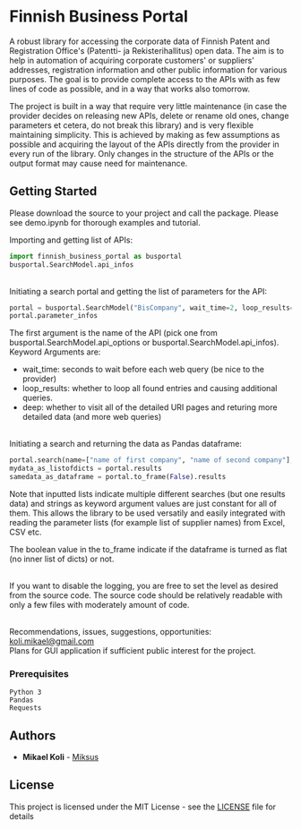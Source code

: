# Finnish Business Portal

A robust library for accessing the corporate data of Finnish Patent and Registration Office's (Patentti- ja Rekisterihallitus) open data. The aim is to help in automation of acquiring corporate customers' or suppliers' addresses, registration information and other public information for various purposes. The goal is to provide complete access to the APIs with as few lines of code as possible, and in a way that works also tomorrow.

The project is built in a way that require very little maintenance (in case the provider decides on releasing new APIs, delete or rename old ones, change parameters et cetera, do not break this library) and is very flexible maintaining simplicity. This is achieved by making as few assumptions as possible and acquiring the layout of the APIs directly from the provider in every run of the library. Only changes in the structure of the APIs or the output format may cause need for maintenance. 


## Getting Started

Please download the source to your project and call the package. Please see demo.ipynb for thorough examples and tutorial.

Importing and getting list of APIs:
```python
import finnish_business_portal as busportal
busportal.SearchModel.api_infos
```

<br>Initiating a search portal and getting the list of parameters for the API:
```python
portal = busportal.SearchModel("BisCompany", wait_time=2, loop_results=False, deep=True)
portal.parameter_infos
```
The first argument is the name of the API (pick one from busportal.SearchModel.api_options or busportal.SearchModel.api_infos).
Keyword Arguments are:
- wait_time: seconds to wait before each web query (be nice to the provider)
- loop_results: whether to loop all found entries and causing additional queries.
- deep: whether to visit all of the detailed URI pages and returing more detailed data (and more web queries)

<br>Initiating a search and returning the data as Pandas dataframe:
```python
portal.search(name=["name of first company", "name of second company"], company_registration_from="1800-01-01")
mydata_as_listofdicts = portal.results
samedata_as_dataframe = portal.to_frame(False).results
```

Note that inputted lists indicate multiple different searches (but one results data) and strings as 
keyword argument values are just constant for all of them. This allows the library to be used versatily and
easily integrated with reading the parameter lists (for example list of supplier names) from Excel, CSV etc.

The boolean value in the to_frame indicate if the dataframe is turned as flat (no inner list of dicts) or not.

<br>If you want to disable the logging, you are free to set the level as desired from the source code. The source code should be relatively readable with only a few files with moderately amount of code.

<br> Recommendations, issues, suggestions, opportunities: koli.mikael@gmail.com
<br> Plans for GUI application if sufficient public interest for the project. 
### Prerequisites

```
Python 3
Pandas
Requests
```

## Authors

* **Mikael Koli** - [Miksus](https://github.com/Miksus)

## License

This project is licensed under the MIT License - see the [LICENSE](LICENSE) file for details

